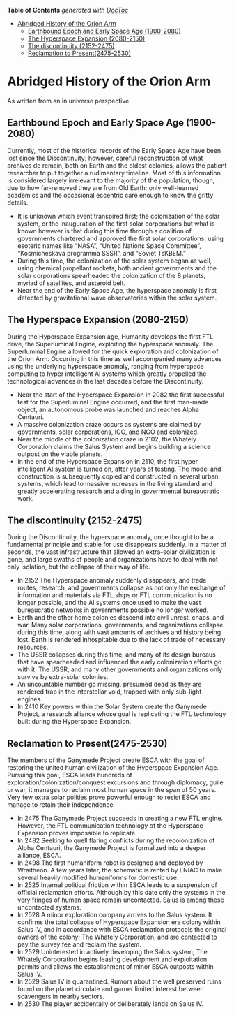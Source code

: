 <!-- START doctoc generated TOC please keep comment here to allow auto update -->
<!-- DON'T EDIT THIS SECTION, INSTEAD RE-RUN doctoc TO UPDATE -->
**Table of Contents**  *generated with [DocToc](https://github.com/thlorenz/doctoc)*

- [Abridged History of the Orion Arm](#abridged-history-of-the-orion-arm)
  - [Earthbound Epoch and Early Space Age (1900-2080)](#earthbound-epoch-and-early-space-age-1900-2080)
  - [The Hyperspace Expansion (2080-2150)](#the-hyperspace-expansion-2080-2150)
  - [The discontinuity (2152-2475)](#the-discontinuity-2152-2475)
  - [Reclamation to Present(2475-2530)](#reclamation-to-present2475-2530)

<!-- END doctoc generated TOC please keep comment here to allow auto update -->

# Abridged History of the Orion Arm

As written from an in universe perspective.

## Earthbound Epoch and Early Space Age (1900-2080)
Currently, most of the historical records of the Early Space Age have been lost since the Discontinuity; however, careful reconstruction of what archives do remain, both on Earth and the oldest colonies, allows the patient researcher to put together a rudimentary timeline. Most of this information is considered largely irrelevant to the majority of the population, though, due to how far-removed they are from Old Earth; only well-learned academics and the occasional eccentric care enough to know the gritty details.

* It is unknown which event transpired first; the colonization of the solar system, or the inauguration of the first solar corporations but what is known however is that during this time through a coalition of governments chartered and approved the first solar corporations, using esoteric names like “NASA”, “United Nations Space Committee”, “Kosmicheskava programma SSSR”, and “Soviet TsKBEM.”
* During this time, the colonization of the solar system began as well, using chemical propellant rockets, both ancient governments and the solar corporations spearheaded the colonization of the 8 planets, myriad of satellites, and asteroid belt.
* Near the end of the Early Space Age, the hyperspace anomaly is first detected by gravitational wave observatories within the solar system.

## The Hyperspace Expansion (2080-2150)

During the Hyperspace Expansion age, Humanity develops the first FTL drive, the Superluminal Engine, exploiting the hyperspace anomaly. The Superluminal Engine allowed for the quick exploration and colonization of the Orion Arm. Occurring in this time as well accompanied many advances using the underlying hyperspace anomaly, ranging from hyperspace computing to hyper intelligent AI systems which greatly propelled the technological advances in the last decades before the Discontinuity.

* Near the start of the Hyperspace Expansion in 2082 the first successful test for the Superluminal Engine occurred, and the first man-made object, an autonomous probe was launched and reaches Alpha Centauri.
* A massive colonization craze occurs as systems are claimed by governments, solar corporations, IGO, and NGO and colonized.
* Near the middle of the colonization craze in 2102, the Whately Corporation claims the Salus System and begins building a science outpost on the viable planets.
* In the end of the Hyperspace Expansion in 2110, the first hyper intelligent AI system is turned on, after years of testing. The model and construction is subsequently copied and constructed in several urban systems, which lead to massive increases in the living standard and greatly accelerating research and aiding in governmental bureaucratic work.

## The discontinuity (2152-2475)

During the Discontinuity, the hyperspace anomaly, once thought to be a fundamental principle and stable for use disappears suddenly. In a matter of seconds, the vast infrastructure that allowed an extra-solar civilization is gone, and large swaths of people and organizations have to deal with not only isolation, but the collapse of their way of life.

*  In 2152 The Hyperspace anomaly suddenly disappears, and trade routes, research, and governments collapse as not only the exchange of information and materials via FTL ships or FTL communication is no longer possible, and the AI systems once used to make the vast bureaucratic networks in governments possible no longer worked.
* Earth and the other home colonies descend into civil unrest, chaos, and war. Many solar corporations, governments, and organizations collapse during this time, along with vast amounts of archives and history being lost. Earth is rendered inhospitable due to the lack of trade of necessary resources.
* The USSR collapses during this time, and many of its design bureaus that have spearheaded and influenced the early colonization efforts go with it. The USSR, and many other governments and organizations only survive by extra-solar colonies.
* An uncountable number go missing, presumed dead as they are rendered trap in the interstellar void, trapped with only sub-light engines.
* In 2410 Key powers within the Solar System create the Ganymede Project, a research alliance whose goal is replicating the FTL technology built during the Hyperspace Expansion.

## Reclamation to Present(2475-2530) 
The members of the Ganymede Project create ESCA with  the goal of restoring the united human civilization of the Hyperspace Expansion Age. Pursuing this goal, ESCA leads hundreds of exploration/colonization/conquest excursions and through diplomacy, guile or war, it manages to reclaim most human space in the span of 50 years. Very few extra solar polities prove powerful enough to resist ESCA and manage to retain their independence 

* In 2475 The Ganymede Project succeeds in creating a new FTL engine. However, the FTL communication technology of the Hyperspace Expansion proves impossible to replicate.  
* In 2482 Seeking to quell flaring conflicts during the recolonization of Alpha Centauri, the Ganymede Project is formalized into a deeper alliance, ESCA.
* In 2498 The first humaniform robot is designed and deployed by Wraitheon. A few years later, the schematic is rented by ENIAC to make several heavily modified humaniforms for domestic use. 
* In 2525 Internal political friction within ESCA leads to a suspension of official reclamation efforts. Although by this date only the systems in the very fringes of human space remain uncontacted. Salus is among these uncontacted systems.
* In 2528 A minor exploration company arrives to the Salus system. It confirms the total collapse of Hyperspace Expansion era colony within Salus IV, and in accordance with ESCA reclamation protocols the original owners of the colony: The Whately Corporation, and are contacted to pay the survey fee and reclaim the system.
* In 2529 Uninterested in actively developing the Salus system, The Whately Corporation begins leasing development and exploitation permits and allows the establishment of minor ESCA outposts within Salus IV.
* In 2529 Salus IV is quarantined. Rumors about the well preserved ruins found on the planet circulate and garner limited interest between scavengers in nearby sectors.
* In 2530 The player accidentally or deliberately lands on Salus IV.

